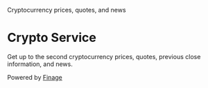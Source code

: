Cryptocurrency prices, quotes, and news

# Crypto Service

Get up to the second cryptocurrency prices, quotes, previous close information, and news.

Powered by [Finage](https://finage.co.uk)
